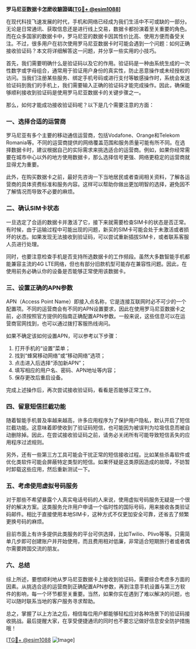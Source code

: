**罗马尼亚数据卡怎麽收驗證碼[[TG💪+ @esim1088](https://t.me/s/esim1088)]**

在现代科技飞速发展的时代，手机和网络已经成为我们生活中不可或缺的一部分。无论是日常通讯、获取信息还是进行线上交易，数据卡都扮演着至关重要的角色。而在众多国家的数据卡中，罗马尼亚的数据卡因其性价比高、使用方便而备受关注。不过，很多用户在初次使用罗马尼亚数据卡时可能会遇到一个问题：如何正确接收验证码？本文将详细解答这一问题，并分享一些实用的小技巧。

首先，我们需要明确什么是验证码以及它的作用。验证码是一种由系统生成的一次性数字或字母组合，通常用于验证用户身份的真实性，防止恶意操作或未经授权的访问。当我们注册某些服务、绑定手机号码或进行支付等敏感操作时，系统会发送验证码到我们的手机上，我们需要输入正确的验证码才能完成操作。因此，确保能够顺利接收到验证码是使用罗马尼亚数据卡的关键步骤之一。

那么，如何才能成功接收验证码呢？以下是几个需要注意的方面：

### 一、选择合适的运营商

罗马尼亚有多个主要的移动通信运营商，包括Vodafone、Orange和Telekom Romania等。不同的运营商提供的网络覆盖范围和服务质量可能有所不同。在选择数据卡时，建议根据自己的实际需求来挑选适合的运营商。例如，如果你经常需要在城市中心以外的地方使用数据卡，那么选择信号更强、网络更稳定的运营商就显得尤为重要。

此外，在购买数据卡之前，最好先咨询一下当地居民或者查阅相关资料，了解各运营商的具体资费标准和服务内容。这样可以帮助你做出更加明智的选择，避免因不了解情况而导致不必要的麻烦。

### 二、确认SIM卡状态

一旦选定了合适的数据卡并激活了它，接下来就需要检查SIM卡的状态是否正常。有时候，由于运输过程中可能出现的问题，新买的SIM卡可能会处于未激活或者损坏的状态。如果发现无法接收到验证码，可以尝试重新插拔SIM卡，或者联系客服人员进行处理。

同时，也要注意检查手机是否支持所选数据卡的工作频段。虽然大多数智能手机都能兼容主流的4G LTE网络，但也有部分旧款机型可能存在兼容性问题。因此，在使用前务必确认你的设备是否能够正常使用该数据卡。

### 三、设置正确的APN参数

APN（Access Point Name）即接入点名称，它是连接互联网时必不可少的一个配置项。不同的运营商会有不同的APN设置要求，因此在使用罗马尼亚数据卡之前，必须按照官方提供的指南正确配置APN参数。一般来说，这些信息可以在运营商官网找到，也可以通过拨打客服热线询问。

如果不确定该如何设置APN，可以参考以下步骤：
1. 打开手机的“设置”菜单；
2. 找到“蜂窝移动网络”或“移动网络”选项；
3. 点击进入后选择“添加新APN”；
4. 填写相应的用户名、密码、APN地址等内容；
5. 保存更改后重启设备。

完成上述操作后，再次尝试接收验证码，看看是否能够正常工作。

### 四、留意短信拦截功能

随着智能手机普及率越来越高，许多应用程序为了保护用户隐私，默认开启了短信拦截功能。这意味着即使收到了验证码短信，也可能因为被误判为垃圾信息而被自动删除掉。因此，在尝试接收验证码之前，请务必关闭所有可能导致短信丢失的应用程序过滤规则。

另外，还有一些第三方工具可能会干扰正常的短信接收过程。比如某些杀毒软件或优化类软件可能会屏蔽特定类型的短信。如果怀疑是这类原因造成的故障，不妨暂时卸载这些应用，然后重新测试一下。

### 五、考虑使用虚拟号码服务

对于那些不希望暴露个人真实电话号码的人来说，使用虚拟号码服务无疑是一个很好的解决方案。这类服务允许用户申请一个临时性的国际号码，用来接收各类验证码邮件。相比于直接使用本地SIM卡，这种方式不仅更加安全可靠，还省去了频繁更换号码的麻烦。

目前市面上有许多提供此类服务的平台可供选择，比如Twilio、Plivo等等。只需简单几步即可创建账户并开始使用，而且费用相对低廉，非常适合短期旅行者或者偶尔需要跨国交流的朋友。

### 六、总结

综上所述，要想顺利地从罗马尼亚数据卡上接收到验证码，需要综合考虑多方面的因素。从挑选合适的运营商到正确配置APN参数，再到注意手机设置与第三方软件的影响，每一个环节都至关重要。当然，如果你实在遇到了难以解决的问题，也可以随时联系当地的客户服务寻求帮助。

总之，掌握了以上方法之后，相信每位用户都能够轻松应对各种场景下的验证码接收挑战。最后提醒大家，在享受便捷通讯的同时也不要忘记做好信息安全防护措施哦！

[[TG💪+ @esim1088](https://t.me/s/esim1088) ![Image](https://i.postimg.cc/4NQfJmqS/Snipaste-2025-05-13-00-14-12.png)]